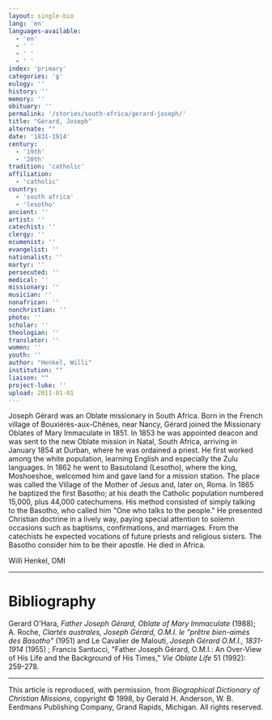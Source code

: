 ```yaml
---
layout: single-bio
lang: 'en'
languages-available:
  - 'en'
  - ' '
  - ' '
  - ' '
index: 'primary'
categories: 'g'
eulogy: ''
history: ''
memory: ''
obituary: ''
permalink: '/stories/south-africa/gerard-joseph/'
title: "Gérard, Joseph"
alternate: ""
date: '1831-1914'
century:
  - '19th'
  - '20th'
tradition: 'catholic'
affiliation:
  - 'catholic'
country:
  - 'south africa'
  - 'lesotho'
ancient: ''
artist: ''
catechist: ''
clergy: ''
ecumenist: ''
evangelist: ''
nationalist: ''
martyr: ''
persecuted: ''
medical: ''
missionary: ''
musician: ''
nonafrican: ''
nonchristian: ''
photo: ''
scholar: ''
theologian: ''
translator: ''
women: ''
youth: ''
author: "Henkel, Willi"
institution: ""
liaison: ""
project-luke: ''
upload: 2011-01-01
---
```




Joseph Gérard was an Oblate missionary in South Africa. Born in the French village of Bouxiérès-aux-Chênes, near Nancy, Gérard joined the Missionary Oblates of Mary Immaculate in 1851. In 1853 he was appointed deacon and was sent to the new Oblate mission in Natal, South Africa, arriving in January 1854 at Durban, where he was ordained a priest. He first worked among the white population, learning English and especially the Zulu languages. In 1862 he went to Basutoland (Lesotho), where the king, Moshoeshoe, welcomed him and gave land for a mission station. The place was called the Village of the Mother of Jesus and, later on, Roma. In 1865 he baptized the first Basotho; at his death the Catholic population numbered 15,000, plus 44,000 catechumens. His method consisted of simply talking to the Basotho, who called him "One who talks to the people." He presented Christian doctrine in a lively way, paying special attention to solemn occasions such as baptisms, confirmations, and marriages. From the catechists he expected vocations of future priests and religious sisters. The Basotho consider him to be their apostle. He died in Africa.

Willi Henkel, OMI

---

# Bibliography

Gerard O'Hara, *Father Joseph Gérard, Oblate of Mary Immaculate* (1988); A. Roche, *Clartés australes, Joseph Gérard, O.M.I. le "prêtre bien-aimés des Basotho"* (1951) and Le Cavalier de Malouti, *Joseph Gérard O.M.I., 1831-1914* (1955) ; Francis Santucci, "Father Joseph Gérard, O.M.I.: An Over-View of His Life and the Background of His Times," *Vie Oblate Life* 51 (1992): 259-278.

---

This article is reproduced, with permission, from *Biographical Dictionary of Christian Missions*, copyright © 1998, by Gerald H. Anderson, W. B. Eerdmans Publishing Company, Grand Rapids, Michigan. All rights reserved.
